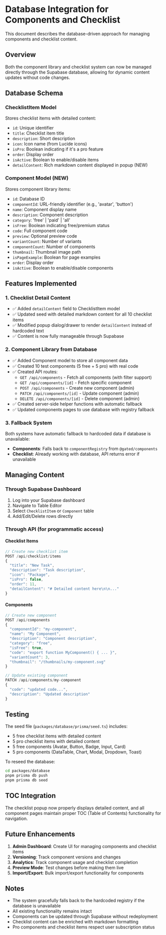 # Database Integration for Components and Checklist

This document describes the database-driven approach for managing components and checklist content.

## Overview

Both the component library and checklist system can now be managed directly through the Supabase database, allowing for dynamic content updates without code changes.

## Database Schema

### ChecklistItem Model
Stores checklist items with detailed content:
- `id`: Unique identifier
- `title`: Checklist item title
- `description`: Short description
- `icon`: Icon name (from Lucide icons)
- `isPro`: Boolean indicating if it's a pro feature
- `order`: Display order
- `isActive`: Boolean to enable/disable items
- `detailContent`: Rich markdown content displayed in popup (NEW)

### Component Model (NEW)
Stores component library items:
- `id`: Database ID
- `componentId`: URL-friendly identifier (e.g., 'avatar', 'button')
- `name`: Component display name
- `description`: Component description
- `category`: 'free' | 'paid' | 'all'
- `isFree`: Boolean indicating free/premium status
- `code`: Full component code
- `preview`: Optional preview code
- `variantCount`: Number of variants
- `componentCount`: Number of components
- `thumbnail`: Thumbnail image path
- `isPageExample`: Boolean for page examples
- `order`: Display order
- `isActive`: Boolean to enable/disable components

## Features Implemented

### 1. Checklist Detail Content
- ✅ Added `detailContent` field to ChecklistItem model
- ✅ Updated seed with detailed markdown content for all 10 checklist items
- ✅ Modified popup dialog/drawer to render `detailContent` instead of hardcoded text
- ✅ Content is now fully manageable through Supabase

### 2. Component Library from Database
- ✅ Added Component model to store all component data
- ✅ Created 10 test components (5 free + 5 pro) with real code
- ✅ Created API routes:
  - `GET /api/components` - Fetch all components (with filter support)
  - `GET /api/components/[id]` - Fetch specific component
  - `POST /api/components` - Create new component (admin)
  - `PATCH /api/components/[id]` - Update component (admin)
  - `DELETE /api/components/[id]` - Delete component (admin)
- ✅ Created server-side helper functions with automatic fallback
- ✅ Updated components pages to use database with registry fallback

### 3. Fallback System
Both systems have automatic fallback to hardcoded data if database is unavailable:
- **Components**: Falls back to `componentRegistry` from `@gated/components`
- **Checklist**: Already working with database, API returns error if unavailable

## Managing Content

### Through Supabase Dashboard
1. Log into your Supabase dashboard
2. Navigate to Table Editor
3. Select `ChecklistItem` or `Component` table
4. Add/Edit/Delete rows directly

### Through API (for programmatic access)

#### Checklist Items
```typescript
// Create new checklist item
POST /api/checklist/items
{
  "title": "New Task",
  "description": "Task description",
  "icon": "Package",
  "isPro": false,
  "order": 11,
  "detailContent": "# Detailed content here\n\n..."
}
```

#### Components
```typescript
// Create new component
POST /api/components
{
  "componentId": "my-component",
  "name": "My Component",
  "description": "Component description",
  "category": "free",
  "isFree": true,
  "code": "export function MyComponent() { ... }",
  "variantCount": 3,
  "thumbnail": "/thumbnails/my-component.svg"
}

// Update existing component
PATCH /api/components/my-component
{
  "code": "updated code...",
  "description": "Updated description"
}
```

## Testing

The seed file (`packages/database/prisma/seed.ts`) includes:
- 5 free checklist items with detailed content
- 5 pro checklist items with detailed content
- 5 free components (Avatar, Button, Badge, Input, Card)
- 5 pro components (DataTable, Chart, Modal, Dropdown, Toast)

To reseed the database:
```bash
cd packages/database
pnpm prisma db push
pnpm prisma db seed
```

## TOC Integration

The checklist popup now properly displays detailed content, and all component pages maintain proper TOC (Table of Contents) functionality for navigation.

## Future Enhancements

1. **Admin Dashboard**: Create UI for managing components and checklist items
2. **Versioning**: Track component versions and changes
3. **Analytics**: Track component usage and checklist completion
4. **Preview Mode**: Test changes before making them live
5. **Import/Export**: Bulk import/export functionality for components

## Notes

- The system gracefully falls back to the hardcoded registry if the database is unavailable
- All existing functionality remains intact
- Components can be updated through Supabase without redeployment
- Checklist content can be enriched with markdown formatting
- Pro components and checklist items respect user subscription status

